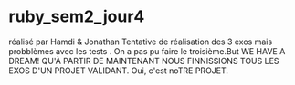 # ruby_sem2_jour4

réalisé par Hamdi & Jonathan
Tentative de réalisation des 3 exos mais probblèmes avec les tests . On a pas pu faire le troisième.But WE HAVE A DREAM! QU'À PARTIR DE MAINTENANT NOUS FINNISSIONS TOUS LES EXOS D'UN PROJET VALIDANT. Oui, c'est noTRE PROJET.
